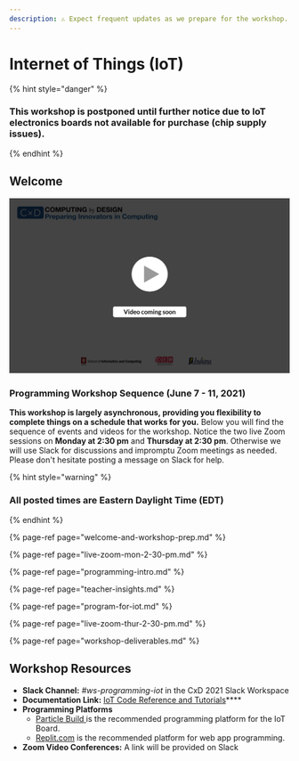```yaml
---
description: ⚠️ Expect frequent updates as we prepare for the workshop.
---
```


# Internet of Things \(IoT\)

{% hint style="danger" %}
### This workshop is postponed until further notice due to IoT electronics boards not available for purchase \(chip supply issues\).
{% endhint %}

## Welcome

![](../../.gitbook/assets/vidcoming.png)

### Programming Workshop Sequence \(June 7 - 11, 2021\)

**This workshop is largely asynchronous, providing you flexibility to complete things on a schedule that works for you.** Below you will find the sequence of events and videos for the workshop. Notice the two live Zoom sessions on **Monday at 2:30 pm** and **Thursday at 2:30 pm**. Otherwise we will use Slack for discussions and impromptu Zoom meetings as needed. Please don't hesitate posting a message on Slack for help.

{% hint style="warning" %}
### All posted times are Eastern Daylight Time \(EDT\)
{% endhint %}

{% page-ref page="welcome-and-workshop-prep.md" %}

{% page-ref page="live-zoom-mon-2-30-pm.md" %}

{% page-ref page="programming-intro.md" %}

{% page-ref page="teacher-insights.md" %}

{% page-ref page="program-for-iot.md" %}

{% page-ref page="live-zoom-thur-2-30-pm.md" %}

{% page-ref page="workshop-deliverables.md" %}

## **Workshop Resources**

* **Slack Channel:** _\#ws-programming-iot_ in the CxD 2021 Slack Workspace
* **Documentation Link:** [IoT Code Reference and Tutorials](https://docs.idew.org/code-internet-of-things/)\*\*\*\*
* **Programming Platforms** 
  * [Particle Build ](https://build.particle.io/)is the recommended programming platform for the IoT Board.
  * [Replit.com](https://replit.com) is the recommended platform for web app programming.
* **Zoom Video Conferences:** A link will be provided on Slack

